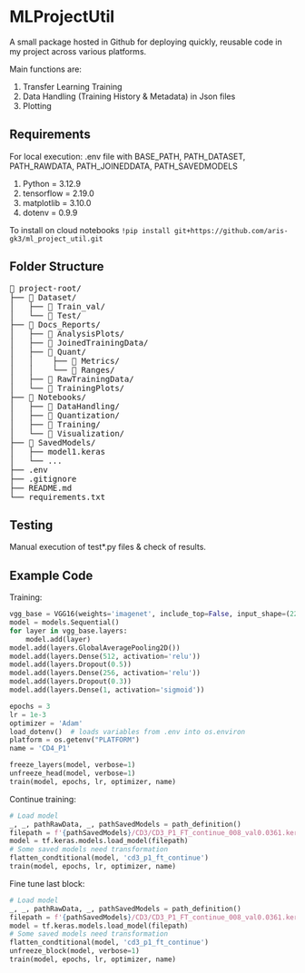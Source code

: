 # MLProjectUtil

A small package hosted in Github for deploying quickly, reusable code in my project across various platforms.

Main functions are:

1. Transfer Learning Training
2. Data Handling (Training History & Metadata) in Json files
3. Plotting

## Requirements

For local execution: .env file with BASE_PATH, PATH_DATASET, PATH_RAWDATA, PATH_JOINEDDATA, PATH_SAVEDMODELS

1. Python = 3.12.9
2. tensorflow = 2.19.0
3. matplotlib = 3.10.0
4. dotenv = 0.9.9

To install on cloud notebooks ```!pip install git+https://github.com/aris-gk3/ml_project_util.git ```

## Folder Structure



<pre>
📁 project-root/
├── 📁 Dataset/
│   ├── 📁 Train_val/
│   └── 📁 Test/
├── 📁 Docs_Reports/
│   ├── 📁 AnalysisPlots/
│   ├── 📁 JoinedTrainingData/
│   ├── 📁 Quant/
│   │    ├── 📁 Metrics/
│   │    └── 📁 Ranges/
│   ├── 📁 RawTrainingData/
│   └── 📁 TrainingPlots/
├── 📁 Notebooks/
│   ├── 📁 DataHandling/
│   ├── 📁 Quantization/
│   ├── 📁 Training/
│   └── 📁 Visualization/
├── 📁 SavedModels/
│   ├── model1.keras
│   └── ...
├── .env
├── .gitignore
├── README.md
└── requirements.txt
</pre>

## Testing

Manual execution of test*.py files & check of results.

## Example Code

Training:

```python
vgg_base = VGG16(weights='imagenet', include_top=False, input_shape=(224, 224, 3))
model = models.Sequential()
for layer in vgg_base.layers:
    model.add(layer)
model.add(layers.GlobalAveragePooling2D())
model.add(layers.Dense(512, activation='relu'))
model.add(layers.Dropout(0.5))
model.add(layers.Dense(256, activation='relu'))
model.add(layers.Dropout(0.3))
model.add(layers.Dense(1, activation='sigmoid'))

epochs = 3
lr = 1e-3
optimizer = 'Adam'
load_dotenv()  # loads variables from .env into os.environ
platform = os.getenv("PLATFORM")
name = 'CD4_P1'

freeze_layers(model, verbose=1)
unfreeze_head(model, verbose=1)
train(model, epochs, lr, optimizer, name)
```

Continue training:

```python
# Load model
_, _, pathRawData, _, pathSavedModels = path_definition()
filepath = f'{pathSavedModels}/CD3/CD3_P1_FT_continue_008_val0.0361.keras'
model = tf.keras.models.load_model(filepath)
# Some saved models need transformation
flatten_condtitional(model, 'cd3_p1_ft_continue')
train(model, epochs, lr, optimizer, name)
```

Fine tune last block:

```python
# Load model
_, _, pathRawData, _, pathSavedModels = path_definition()
filepath = f'{pathSavedModels}/CD3/CD3_P1_FT_continue_008_val0.0361.keras'
model = tf.keras.models.load_model(filepath)
# Some saved models need transformation
flatten_condtitional(model, 'cd3_p1_ft_continue')
unfreeze_block(model, verbose=1)
train(model, epochs, lr, optimizer, name)
```